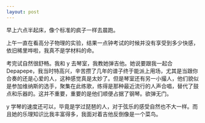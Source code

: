 ```yaml
---
layout: post
---
```


早上六点半起床，像个标准的疯子一样去晨跑。

上午一直在看高分子物理的实验，结果一点钟考试的时候并没有享受到多少快感，依旧稀里哗啦，我真不是学材料的命。

考完试自然很舒畅。我和 y 去琴室，我教她弹吉他。她说要跟我一起合 Depapepe，我当时特高兴，辛苦攒了几年的谱子终于能派上用场，尤其是当跟你合奏的还是心爱的人，这种感觉真是太妙了。但是琴室还有另一小撮人，他们貌似是参加维纳斯的选手，聚集在此练歌，练得是那种最近流行的人声合唱，替代了鼓点和乐器的。这并不重要，重要的是他们顺便占据了钢琴。欲弹无门。

y 学琴的速度还可以，毕竟是学过琵琶的人，对于弦乐的感受自然也不大一样。而且她的乐理知识比我丰富得多，我面对着吉他反倒像是一个菜鸟。
